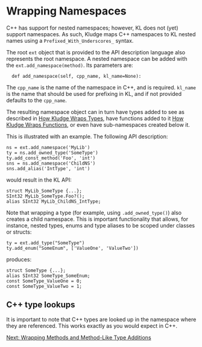 # Wrapping Namespaces

C++ has support for nested namespaces; however, KL does not (yet) support namespaces.  As such, Kludge maps C++ namespaces to KL nested names using a `Prefixed_With_Underscores_` syntax.

The root `ext` object that is provided to the API description language also represents the root namespace.  A nested namespace can be added with the `ext.add_namespace(method)`.  Its parameters are:

```
  def add_namespace(self, cpp_name, kl_name=None):
```

The `cpp_name` is the name of the namespace in C++, and is required.  `kl_name` is the name that should be used for prefixing in KL, and if not provided defaults to the `cpp_name`.

The resulting namespace object can in turn have types added to see as described in [How Kludge Wraps Types](wrapping-types.md), have functions added to it [How Kludge Wraps Functions](functions.md), or even have sub-namespaces created below it.

This is illustrated with an example.  The following API description:

```
ns = ext.add_namespace('MyLib')
ty = ns.add_owned_type('SomeType')
ty.add_const_method('Foo', 'int')
sns = ns.add_namespace('ChildNS')
sns.add_alias('IntType', 'int')
```

would result in the KL API:

```
struct MyLib_SomeType {...};
SInt32 MyLib_SomeType.Foo?();
alias SInt32 MyLib_ChildNS_IntType;
```

Note that wrapping a type (for example, using `.add_owned_type()`) also creates a child namespace.  This is important functionality that allows, for instance, nested types, enums and type aliases to be scoped under classes or structs:

```
ty = ext.add_type("SomeType")
ty.add_enum("SomeEnum", ['ValueOne', 'ValueTwo'])
```

produces:

```
struct SomeType {...};
alias SInt32 SomeType_SomeEnum;
const SomeType_ValueOne = 0;
const SomeType_ValueTwo = 1;
```

## C++ type lookups

It is important to note that C++ types are looked up in the namespace where they are referenced.  This works exactly as you would expect in C++.

[Next: Wrapping Methods and Method-Like Type Additions](adl-methods.md)
